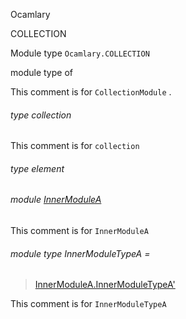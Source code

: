 Ocamlary

COLLECTION

Module type `Ocamlary.COLLECTION`

module type of

This comment is for `CollectionModule` .

<a id="type-collection"></a>

###### type collection

This comment is for `collection`

<a id="type-element"></a>

###### type element

<a id="module-InnerModuleA"></a>

###### module [InnerModuleA](Ocamlary.module-type-COLLECTION.InnerModuleA.md)

This comment is for `InnerModuleA`

<a id="module-type-InnerModuleTypeA"></a>

###### module type InnerModuleTypeA =

> [InnerModuleA.InnerModuleTypeA'](Ocamlary.module-type-COLLECTION.InnerModuleA.module-type-InnerModuleTypeA'.md)


This comment is for `InnerModuleTypeA`